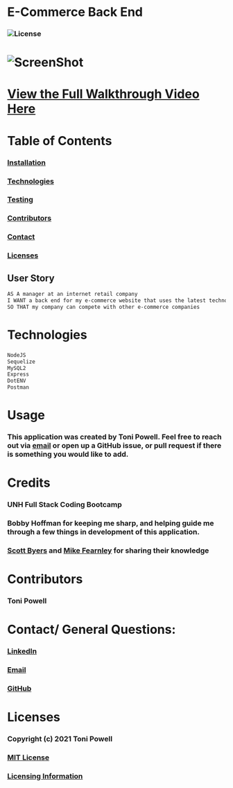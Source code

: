 # E-Commerce Back End 
### ![License](https://img.shields.io/badge/License-MIT-brightgreen.svg)


# ![ScreenShot](https://user-images.githubusercontent.com/72999798/111881773-8384ad00-8988-11eb-8a91-616931a63bde.gif)
# [View the Full Walkthrough Video Here](https://drive.google.com/file/d/1erN60ybuzEd_X3Lz5l9YxpxBO2WwrGki/view?usp=sharing)

# Table of Contents
### [Installation](#Installation)
### [Technologies](#Technologies)
### [Testing](#Testing)
### [Contributors](#Contributors)
### [Contact](#Contact)
### [Licenses](#Licenses)

## User Story
```md
AS A manager at an internet retail company
I WANT a back end for my e-commerce website that uses the latest technologies
SO THAT my company can compete with other e-commerce companies
```

# Technologies
### 
```md
NodeJS
Sequelize
MySQL2
Express
DotENV
Postman
```


# Usage
### This application was created by Toni Powell. Feel free to reach out via [email](tonipow3ll@gmail.com) or open up a GitHub issue, or pull request if there is something you would like to add. 

# Credits
### UNH Full Stack Coding Bootcamp
### Bobby Hoffman for keeping me sharp, and helping guide me through a few things in development of this application. 
### [Scott Byers](https://github.com/switch120) and [Mike Fearnley](https://michaelfearnley.com/) for sharing their knowledge


# Contributors
### Toni Powell


# Contact/ General Questions:
### [LinkedIn](https://www.linkedin.com/in/tonipowell13)
### [Email](tonipow3ll@gmail.com)
### [GitHub](tonipow3ll.github.io)

# Licenses
### Copyright (c) 2021 Toni Powell
### [MIT License](https://opensource.org/licenses/MIT)
### [Licensing Information](https://opensource.org/licenses/MIT)


